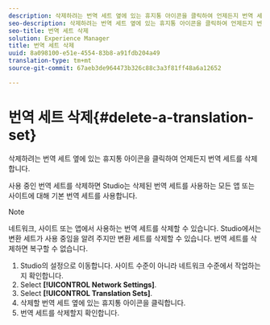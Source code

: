 ```yaml
---
description: 삭제하려는 번역 세트 옆에 있는 휴지통 아이콘을 클릭하여 언제든지 번역 세트를 삭제합니다.
seo-description: 삭제하려는 번역 세트 옆에 있는 휴지통 아이콘을 클릭하여 언제든지 번역 세트를 삭제합니다.
seo-title: 번역 세트 삭제
solution: Experience Manager
title: 번역 세트 삭제
uuid: 8a098100-e51e-4554-83b8-a91fdb204a49
translation-type: tm+mt
source-git-commit: 67aeb3de964473b326c88c3a3f81ff48a6a12652

---
```



# 번역 세트 삭제{#delete-a-translation-set}

삭제하려는 번역 세트 옆에 있는 휴지통 아이콘을 클릭하여 언제든지 번역 세트를 삭제합니다.

사용 중인 번역 세트를 삭제하면 Studio는 삭제된 번역 세트를 사용하는 모든 앱 또는 사이트에 대해 기본 번역 세트를 사용합니다.

>[!NOTE]
>
>네트워크, 사이트 또는 앱에서 사용하는 번역 세트를 삭제할 수 있습니다. Studio에서는 변환 세트가 사용 중임을 알려 주지만 변환 세트를 삭제할 수 있습니다. 번역 세트를 삭제하면 복구할 수 없습니다.

1. Studio의 설정으로 이동합니다. 사이트 수준이 아니라 네트워크 수준에서 작업하는지 확인합니다.
1. Select **[!UICONTROL Network Settings]**.
1. Select **[!UICONTROL Translation Sets]**.
1. 삭제할 번역 세트 옆에 있는 휴지통 아이콘을 클릭합니다.
1. 번역 세트를 삭제할지 확인합니다.
